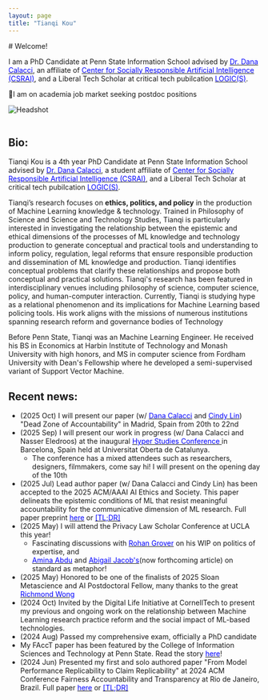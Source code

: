 ```yaml
---
layout: page
title: "Tianqi Kou"
---
```


<div class="intro">
  <div markdown="1">
# Welcome!

I am a PhD Candidate at Penn State Information School advised by [<span style="color:blue">Dr. Dana Calacci</span>](https://www.dcalacci.net), an affiliate of [<span style="color:blue">Center for Socially Responsible Artificial Intelligence (CSRAI)</span>](https://csrai.psu.edu), and a Liberal Tech Scholar at critical tech pubilcation [<span style="color:blue">LOGIC(S)</span>](https://logicmag.io).

🌟I am on academia job market seeking postdoc positions
  </div>
  <img class="headshot" src="{{ "/assets/img/headshot_crop.jpg" | relative_url }}" alt="Headshot" />
</div>


<div style="clear: both; height: 16px;"></div>

## Bio:


Tianqi Kou is a 4th year PhD Candidate at Penn State Information School advised by [<span style="color:blue">Dr. Dana Calacci</span>](https://www.dcalacci.net), a student affiliate of [<span style="color:blue">Center for Socially Responsible Artificial Intelligence (CSRAI)</span>](https://csrai.psu.edu), and a Liberal Tech Scholar at critical tech pubilcation [<span style="color:blue">LOGIC(S)</span>](https://logicmag.io).

Tianqi’s research focuses on **ethics, politics, and policy** in the production of Machine Learning knowledge & technology. Trained in Philosophy of Science and Science and Technology Studies, Tianqi is particularly interested in investigating the relationship between the epistemic and ethical dimensions of the processes of ML knowledge and technology production to generate conceptual and practical tools and understanding to inform policy, regulation, legal reforms that ensure responsible production and dissemination of ML knowledge and production. Tianqi identifies conceptual problems that clarify these relationships and propose both conceptual and practical solutions. Tianqi's research has been featured in interdisciplinary venues including philosophy of science, computer science, policy, and human-computer interaction. Currently, Tianqi is studying hype as a relational phenomenon and its implications for Machine Learning based policing tools. His work aligns with the missions of numerous institutions spanning research reform and governance bodies of Technology

Before Penn State, Tianqi was an Machine Learning Engineer. He received his BS in Economics at Harbin Institute of Technology and Monash University with high honors, and MS in computer science from Fordham University with Dean's Fellowship where he developed a semi-supervised variant of Support Vector Machine.

## Recent news:

- (2025 Oct) I will present our paper (w/ [<span style="color:blue">Dana Calacci</span>](https://www.dcalacci.net) and [<span style="color:blue">Cindy Lin</span>](https://lincindy.com)) "Dead Zone of Accountability" in Madrid, Spain from 20th to 22nd
- (2025 Sep) I will present our work in progress (w/ Dana Calacci and Nasser Eledroos) at the inaugural [<span style="color:blue">Hyper Studies Conference </span>](https://hypestudies.org) in Barcelona, Spain held at  Universitat Oberta de Catalunya.
  - The conference has a mixed attendees such as researchers, designers, filmmakers, come say hi! I will present on the opening day of the 10th
- (2025 Jul) Lead author paper (w/ Dana Calacci and Cindy Lin) has been accepted to the 2025 ACM/AAAI AI Ethics and Society. This paper delineats the epistemic conditions of ML that resist meaningful accountability for the communicative dimension of ML research. Full paper preprint [<span style="color:blue">here</span>](https://arxiv.org/abs/2508.08739) or [<span style="color:blue">[TL;DR]</span>](https://bsky.app/profile/koutianqi.bsky.social/post/3lwarwucjs22q) 
- (2025 May) I will attend the Privacy Law Scholar Conference at UCLA this year!
  - Fascinating discussions with [<span style="color:blue">Rohan Grover</span>](https://www.rohangrover.org) on his WIP on politics of expertise, and
  - [<span style="color:blue">Amina Abdu</span>](https://aminaxabdu.github.io) and [<span style="color:blue">Abigail Jacob's</span>](https://azjacobs.com)(now forthcoming article) on standard as metaphor!
- (2025 May) Honored to be one of the finalists of 2025 Sloan Metascience and AI Postdoctoral Fellow, many thanks to the great [<span style="color:blue">Richmond Wong</span>](https://richmondywong.com)
- (2024 Oct) Invited by the Digital Life Initiative at CornellTech to present my previous and ongoing work on the relationship between Machine Learning research practice reform and the social impact of ML-based technologies.
- (2024 Aug) Passed my comprehensive exam, officially a PhD candidate
- My FAccT paper has been featured by the College of Information Sciences and Technology at Penn State. Read the story [<span style="color:blue">here</span>](https://ist.psu.edu/news/claim-replicability-may-help-prevent-harms-caused-by-ml)!
- (2024 Jun) Presented my first and solo authored paper "From Model Performance Replicability to Claim Replicability" at 2024 ACM Conference Fairness Accountability and Transparency at Rio de Janeiro, Brazil. Full paper [<span style="color:blue">here</span>](https://arxiv.org/pdf/2404.13131?) or [<span style="color:blue">[TL;DR]</span>](https://x.com/koutianqi1/status/1782586574850449812)

